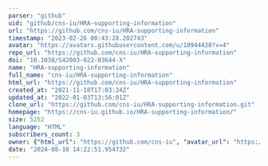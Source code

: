 ```yaml
---
parser: "github"
uid: "github/cns-iu/HRA-supporting-information"
url: "https://github.com/cns-iu/HRA-supporting-information"
timestamp: "2023-02-26 00:43:28.202743"
avatar: "https://avatars.githubusercontent.com/u/10944420?v=4"
repo_url: "https://github.com/cns-iu/HRA-supporting-information"
doi: "10.1038/S42003-022-03644-X"
name: "HRA-supporting-information"
full_name: "cns-iu/HRA-supporting-information"
html_url: "https://github.com/cns-iu/HRA-supporting-information"
created_at: "2021-11-18T17:03:24Z"
updated_at: "2022-01-03T13:56:01Z"
clone_url: "https://github.com/cns-iu/HRA-supporting-information.git"
homepage: "https://cns-iu.github.io/HRA-supporting-information/"
size: 5252
language: "HTML"
subscribers_count: 3
owner: {"html_url": "https://github.com/cns-iu", "avatar_url": "https://avatars.githubusercontent.com/u/10944420?v=4", "login": "cns-iu", "type": "Organization"}
date: "2024-08-10 14:22:51.954732"
---
```

